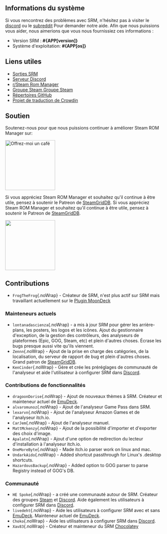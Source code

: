 ## Informations du système

Si vous rencontrez des problèmes avec SRM, n'hésitez pas à visiter le [discord](https://discord.gg/bnSVJrz) ou le [subreddit](https://www.reddit.com/r/SteamRomManager/) Pour demander notre aide. Afin que nous puissions vous aider, nous aimerions que vous nous fournissiez ces informations :

* Version SRM : **#{APP[version]}**
* Système d'exploitation: **#{APP[os]}**

## Liens utiles

* [Sorties SRM](https://github.com/SteamGridDB/steam-rom-manager/releases)
* [Serveur Discord](https://discord.gg/bnSVJrz)
* [r/Steam Rom Manager](https://www.reddit.com/r/SteamRomManager/)
* [Groupe Steam Groupe Steam](https://steamcommunity.com/groups/steamrommanager)
* [Répertoires GitHub](https://github.com/SteamGridDB/steam-rom-manager)
* [Projet de traduction de Crowdin](https://crowdin.com/project/steam-rom-manager)

## Soutien

Soutenez-nous pour que nous puissions continuer à améliorer Steam ROM Manager sur:

<a href="https://www.buymeacoffee.com/cbartondock">
  <img src="https://raw.githubusercontent.com/SteamGridDB/steam-rom-manager/master/src/assets/images/buy-me-a-coffee.png" alt="Offrez-moi un café" width="160">
</a>

Si vous appréciez Steam ROM Manager et souhaitez qu'il continue à être utile, pensez à soutenir le Patreon de [SteamGridDB](https://www.steamgriddb.com/). Si vous appréciez Steam ROM Manager et souhaitez qu'il continue à être utile, pensez à soutenir le Patreon de [SteamGridDB](https://www.steamgriddb.com/).

<a href="https://www.patreon.com/steamgriddb">
    <img src="https://c5.patreon.com/external/logo/become_a_patron_button@2x.png" width="160">
</a>

## Contributions
* `FrogTheFrog`{.noWrap} - Créateur de SRM, n'est plus actif sur SRM mais travaillant actuellement sur le [Plugin MoonDeck](https://github.com/FrogTheFrog/moondeck)

### Mainteneurs actuels
* `lontanadascienza`{.noWrap} - a mis à jour SRM pour gérer les arrière-plans, les posters, les logos et les icônes. Ajout du gestionnaire d'exception, de la gestion des contrôleurs, des analyseurs de plateformes (Epic, GOG, Steam, etc) et plein d'autres choses. Écrase les bugs presque aussi vite qu'ils viennent.
* `Zennn`{.noWrap} - Ajout de la prise en charge des catégories, de la localisation, du serveur de rapport de bug et plein d'autres choses. Grand patron de [SteamGridDB](https://www.steamgriddb.com/).
* `KenCinder`{.noWrap} - Gère et crée les préréglages de communauté de l'analyseur et aide l'utilisateur à configurer SRM dans [Discord](https://discord.gg/bnSVJrz).

### Contributions de fonctionnalités
* `dragoonDorise`{.noWrap} - Ajout de nouveaux thèmes à SRM. Créateur et mainteneur actuel de [EmuDeck](https://www.emudeck.com/).
* `alvaromunoz`{.noWrap} - Ajout de l'analyseur Game Pass dans SRM.
* `lexarvn`{.noWrap} - Ajout de l'analyseur Amazon Games et de l'analyseur itch.io.
* `CarJem`{.noWrap} - Ajout de l'analyseur manuel.
* `MattMckenzy`{.noWrap} - Ajout de la possibilité d'importer et d'exporter des choix d'image.
* `Apalatn`{.noWrap} - Ajout d'une option de redirection du lecteur d'installation à l'analyseur itch.io.
* `OneMoreByte`{.noWrap} - Made itch.io parser work on linux and mac.
* `UndarkAido`{.noWrap} - Added shortcut passthrough for Linux's .desktop shortcuts.
* `HazardousBackup`{.noWrap} - Added option to GOG parser to parse Registry instead of GOG's DB.

### Communauté
* `HE Spoke`{.noWrap} - a créé une communauté autour de SRM. Créateur des groupes [Steam](https://steamcommunity.com/groups/steamrommanager) et [Discord](https://discord.gg/bnSVJrz). Aide également les utilisateurs à configurer SRM dans [Discord](https://discord.gg/bnSVJrz).
* `livedeht`{.noWrap} - Aide les utilisateurs à configurer SRM avec et sans [EmuDeck](https://www.emudeck.com/). Mainteneur actuel de [EmuDeck](https://www.emudeck.com/).
* `Choko`{.noWrap} - Aide les utilisateurs à configurer SRM dans [Discord](https://discord.gg/bnSVJrz).
* `Xav83`{.noWrap} - Créateur et mainteneur du SRM [Chocolatey](https://community.chocolatey.org/packages/steam-rom-manager)
